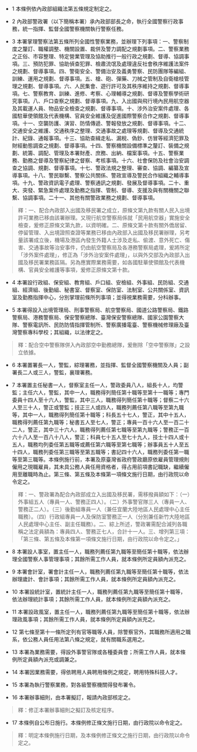 * 1 本條例依內政部組織法第五條規定制定之。

* 2 內政部警政署（以下簡稱本署）承內政部部長之命，執行全國警察行政事務，統一指揮、監督全國警察機關執行警察任務。

* 3 本署掌理警察法第五條所列全國性警察業務，並辦理下列事項：一、警察制度之釐訂、職權調整、機關設置、裁併及警力調配之規劃事項。二、警察業務之正俗、市容整理、特定營業管理及協助推行一般行政之規劃、督導、協調事項。三、預防犯罪、協助偵查犯罪、檢肅流氓及處理違反社會秩序維護法案件之規劃、督導事項。四、警衛安全、警備治安及義勇警察、民防團隊等編組、訓練、運用之規劃、督導事項。五、槍、砲、彈藥、刀械之管制及自衛槍枝管理之規劃、督導事項。六、人民集會、遊行許可及其秩序維持之規劃、督導事項。七、警察教育、訓練、進修、考察、心理輔導之規劃、督導及警察學術研究事項。八、戶口查察之規劃、督導事項。九、入出國與飛行境內民用航空器及其載運人員、物品安全檢查之規劃、督導事項。十、涉外治安案件處理、各國駐華使領館及代表機構、官員安全維護及促進國際警察合作之規劃、督導事項。十一、空襲防護、演習、防情傳遞、警報發放之規劃、督導事項。十二、交通安全之維護、交通秩序之整理、交通事故之處理等規劃、督導及交通統計、紀錄、通報事項。十三、協助查緝走私、漏稅、偽鈔、仿冒等經濟犯罪及財經動態調查之規劃、督導事項。十四、警察機關設備標準之釐訂、裝備之規劃、統籌、調配、管理及本署財產、庶務、出納、檔案事項。十五、警察業務、勤務之督導及警察紀律之督察、考核事項。十六、社會保防及社會治安調查之協調、規劃、督導事項。十七、警政法規之整理、審查、協調、編纂及宣導事項。十八、警民聯繫、警察公共關係、警政宣導及警民合作組織之輔導事項。十九、警政資訊電子處理、警察通訊之規劃、發展及督導事項。二十、重大、突發、緊急案件處理及勤務之指揮、管制、督導、支援及與有關機關之聯繫、協調事項。二十一、其他有關警政業務之規劃、督導事項。

> 釋：一、配合內政部入出國及移民署之成立，原條文第九款有關人民入出境許可業務已移由該署辦理。又現行航空警察局係就「民用航空器」實施安全檢查，爰修正原條文第九款，以資明確。二、原條文第十款有關外僑居留、停留管理、入出境證照查證等業務已移由內政部入出國及移民署辦理，另考量該署成立後，機場及港區內發生外籍人士涉及走私、偷渡、意外死亡、傷害、交通事故等治安事件，仍由航空警察局及各港務警察局處理，爰將所定「涉外案件處理」，修正為「涉外治安案件處理」，以與外交部及內政部入出國及移民署業務區隔。另為應實際業務需要，如各國駐華使領館及代表機構、官員安全維護等事項，爰修正原條文第十款。

* 4 本署設行政組、保安組、教育組、戶口組、安檢組、外事組、民防組、交通組、經濟組、後勤組、秘書室、督察室、保防室、法制室、公共關係室、資訊室及勤務指揮中心，分別掌理前條所列事項；並得視業務需要，分科辦事。

* 5 本署得設入出境管理局、刑事警察局、航空警察局、國道公路警察局、鐵路警察局、港務警察局、保安警察總隊、臺灣保安警察總隊、國家公園警察大隊、警察電訊所、民防防情指揮管制所、警察廣播電臺、警察機械修理廠及臺灣警察專科學校；其組織，以法律定之。

> 釋：配合空中警察隊併入內政部空中勤務總隊，爰刪除「空中警察隊」之設立依據。

* 6 本署置署長一人，警監，綜理署務，並指揮、監督全國警察機關及人員；副署長二人或三人，警監，襄理署務。

* 7 本署置主任秘書一人，督察室主任一人，警政委員八人，組長十人，均警監；主任六人，警監，其中一人，職務得列簡任第十職等至第十一職等；專門委員十四人至十六人，警監，其中三人，職務得列簡任第十職等；督察二十六人至三十人，警正或警監；技正三人或四人，職務列薦任第八職等至第九職等，其中一人，職務得列簡任第十職等；科長五十七人，警正，其中十五人，職務得列薦任第九職等；秘書五人至七人，警正；專員一百十六人至一百二十二人，警正，其中三十六人，職務得列薦任第七職等至第九職等；警務正一百六十八人至一百八十八人，警正；科員七十五人至七十九人，技士十四人或十五人，職務均列委任第五職等或薦任第六職等至第七職等；辦事員五十人至五十四人，職務列委任第三職等至第五職等；書記四十六人，職務列委任第一職等至第三職等。本條例施行前，本署及原臺灣省政府警政廳原依雇員管理規則僱用之現職雇員，其未具公務人員任用資格者，得占用前項書記職缺，繼續僱用至離職時為止。第三條、第五條及本條第一項條文施行日期，由行政院以命令定之。

> 釋：一、警政署為配合內政部成立入出國及移民署，需移撥員額如下：（一）外事組五人（專員一人、警務正四人）。（二）外事警官隊三人（專員一人、警務正二人）。（三）後勤組專員一人（兼任宜蘭大陸地區人民處理中心主任職務）。（四）行政組專員一人及保防室警務正一人（分別兼任新竹大陸地區人民處理中心主任、副主任職務）。二、綜上所述，警政署需配合減列各職稱之法定員額為：專員四人、警務正七人，合計十一人。三、增列第三項：「第三條、第五條及本條第一項條文施行日期，由行政院以命令定之。」

* 8 本署設人事室，置主任一人，職務列薦任第九職等至簡任第十職等，依法辦理全國警察人事管理事項；其餘所需工作人員，就本條例所定員額內派充之。

* 9 本署會計室，署會計主任一人，職務列薦任第九職等至簡任第十職等，依法辦理歲計、會計事項；其餘所需工作人員，就本條例所定員額內派充之。

* 10 本署設統計室，置統計主任一人，職務列薦任第九職等至簡任第十職等，依法辦理統計事項；其餘所需工作人員，就本條例所定員額內派充之。

* 11 本署設政風室，置主任一人，職務列薦任第九職等至簡任第十職等，依法辦理政風事項；其餘所需工作人員，就本條例所定員額內派充之。

* 12 第七條至第十一條所定列有官等職等人員，除警察官外，其職務所適用之職系，依公務人員任用法第八條之規定，就有關職系選用之。

* 13 本署為業務需要，得設外事警官隊或各種委員會；所需工作人員，就本條例所定員額內派充或調兼之。

* 14 本署因業務需要，得依聘用人員聘用條例之規定，聘用特殊科技人才。

* 15 本署為執行警察業務，對各級警察機關得發布署令。

* 16 本署辦事細則，由本署擬訂，報請內政部核定之。

> 釋：修正本署辦事細則之擬訂及核定程序。

* 17 本條例自公布日施行。本條例修正條文施行日期，由行政院以命令定之。

> 釋：明定本條例施行日期，及本條例修正條文之施行日期，由行政院以命令定之。

